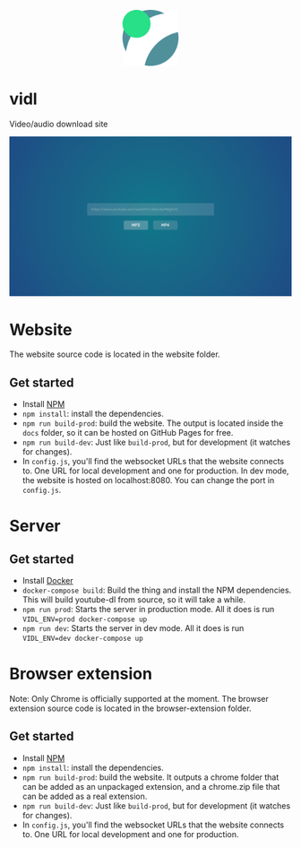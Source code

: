 <p align="center">
  <a href="https://taskler.kasp.io/" title="Taskler"><img src="https://raw.githubusercontent.com/probablykasper/vidl-v1/master/assets/logo%201000.png" width="100"></a>
</p>

# vidl
Video/audio download site

![Screenshot](https://raw.githubusercontent.com/probablykasper/vidl-v1/master/assets/screenshot.png)

# Website
The website source code is located in the website folder.
## Get started
- Install [NPM](https://www.npmjs.com/get-npm)
- `npm install`: install the dependencies.
- `npm run build-prod`: build the website. The output is located inside the `docs` folder, so it can be hosted on GitHub Pages for free.
- `npm run build-dev`: Just like `build-prod`, but for development (it watches for changes).
- In `config.js`, you'll find the websocket URLs that the website connects to. One URL for local development and one for production.
In dev mode, the website is hosted on localhost:8080. You can change the port in `config.js`.

# Server
## Get started
- Install [Docker](https://store.docker.com/search?type=edition&offering=community)
- `docker-compose build`: Build the thing and install the NPM dependencies. This will build youtube-dl from source, so it will take a while.
- `npm run prod`: Starts the server in production mode. All it does is run `VIDL_ENV=prod docker-compose up`
- `npm run dev`: Starts the server in dev mode. All it does is run `VIDL_ENV=dev docker-compose up`

# Browser extension
Note: Only Chrome is officially supported at the moment.
The browser extension source code is located in the browser-extension folder.
## Get started
- Install [NPM](https://www.npmjs.com/get-npm)
- `npm install`: install the dependencies.
- `npm run build-prod`: build the website. It outputs a chrome folder that can be added as an unpackaged extension, and a chrome.zip file that can be added as a real extension.
- `npm run build-dev`: Just like `build-prod`, but for development (it watches for changes).
- In `config.js`, you'll find the websocket URLs that the website connects to. One URL for local development and one for production.
